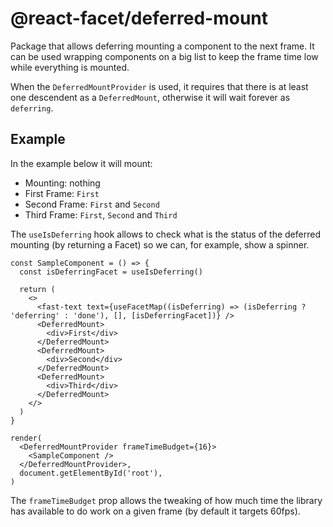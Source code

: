 # @react-facet/deferred-mount

Package that allows deferring mounting a component to the next frame. It can be used wrapping components on a big list to keep the frame time low while everything is mounted.

When the `DeferredMountProvider` is used, it requires that there is at least one descendent as a `DeferredMount`, otherwise it will wait forever as `deferring`.

## Example

In the example below it will mount:

- Mounting: nothing
- First Frame: `First`
- Second Frame: `First` and `Second`
- Third Frame: `First`, `Second` and `Third`

The `useIsDeferring` hook allows to check what is the status of the deferred mounting (by returning a Facet) so we can, for example, show a spinner.

```tsx
const SampleComponent = () => {
  const isDeferringFacet = useIsDeferring()

  return (
    <>
      <fast-text text={useFacetMap((isDeferring) => (isDeferring ? 'deferring' : 'done'), [], [isDeferringFacet])} />
      <DeferredMount>
        <div>First</div>
      </DeferredMount>
      <DeferredMount>
        <div>Second</div>
      </DeferredMount>
      <DeferredMount>
        <div>Third</div>
      </DeferredMount>
    </>
  )
}

render(
  <DeferredMountProvider frameTimeBudget={16}>
    <SampleComponent />
  </DeferredMountProvider>,
  document.getElementById('root'),
)
```

The `frameTimeBudget` prop allows the tweaking of how much time the library has available to do work on a given frame (by default it targets 60fps).
